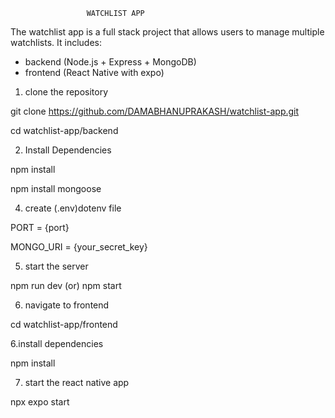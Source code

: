                      WATCHLIST APP

The watchlist app is a full stack project that allows users to manage multiple watchlists.
It includes:
- backend (Node.js + Express + MongoDB)
- frontend (React Native with expo)




1. clone the repository

git clone https://github.com/DAMABHANUPRAKASH/watchlist-app.git


cd watchlist-app/backend


2. Install Dependencies

npm install

npm install mongoose


4. create (.env)dotenv file


PORT = {port}

MONGO_URI = {your_secret_key}


5. start the server


npm run dev (or) npm start



6. navigate to frontend


cd watchlist-app/frontend



6.install dependencies

npm install



7. start the react native app


npx expo start

